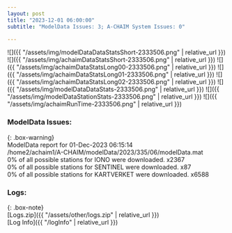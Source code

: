 ```yaml
---
layout: post
title: "2023-12-01 06:00:00"
subtitle: "ModelData Issues: 3; A-CHAIM System Issues: 0"

---
```


![]({{ "/assets/img/modelDataDataStatsShort-2333506.png" | relative_url }})
![]({{ "/assets/img/achaimDataStatsShort-2333506.png" | relative_url }})
![]({{ "/assets/img/achaimDataStatsLong00-2333506.png" | relative_url }})
![]({{ "/assets/img/achaimDataStatsLong01-2333506.png" | relative_url }})
![]({{ "/assets/img/achaimDataStatsLong02-2333506.png" | relative_url }})
![]({{ "/assets/img/modelDataDataStats-2333506.png" | relative_url }})
![]({{ "/assets/img/modelDataStationStats-2333506.png" | relative_url }})
![]({{ "/assets/img/achaimRunTime-2333506.png" | relative_url }})


### ModelData Issues:  
  
{: .box-warning}  
 ModelData report for 01-Dec-2023 06:15:14   
 /home2/achaim1/A-CHAIM/modelData/2023/335/06/modelData.mat   
 0% of all possible stations for IONO were downloaded. x2367   
 0% of all possible stations for SENTINEL were downloaded. x87   
 0% of all possible stations for KARTVERKET were downloaded. x6588   
  


### Logs:  
  
{: .box-note}  
[Logs.zip]({{ "/assets/other/logs.zip" | relative_url }})  
[Log Info]({{ "/logInfo" | relative_url }})  

